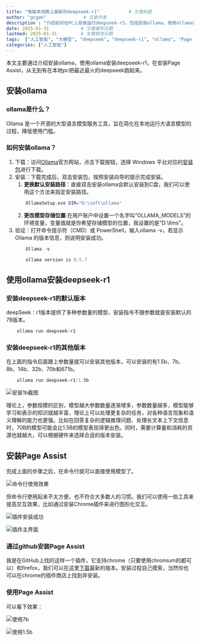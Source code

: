```yaml
---
title: "电脑本地跑上最新的deepseek-r1"           # 文章标题
author: "gcgan"              # 文章作者
description : "介绍如何在PC上安装运行deepseek-r1，包括安装ollama，使用ollama安装deepseek-r1，安装Page Assist，通过Page Assist使用deepseek-r1"    # 文章描述信息
date: 2025-01-31            # 文章编写日期
lastmod: 2025-01-31         # 文章修改日期
tags:  ["人工智能", "大模型", "deepseek", "deepseek-r1", "ollama", "Page Assist"]
categories: ["人工智能"]
---
```


本文主要通过介绍安装ollama，使用ollama安装deepseek-r1，在安装Page Assist，从无到有在本地pc把最近最火的deepseek跑起来。

## 安装ollama
### ollama是什么？
Ollama 是一个开源的大型语言模型服务工具，旨在简化在本地运行大语言模型的过程，降低使用门槛。
### 如何安装ollama？
1. 下载：访问[Ollama](https://ollama.com/)官方网站，点击下载按钮，选择 Windows 平台对应的[安装包](https://ollama.com/download/OllamaSetup.exe)进行下载。
2. 安装：下载完成后，双击安装包，按照安装向导的提示完成安装。
    1. **更换默认安装路径**：直接双击安装ollama会默认安装到C盘，我们可以使用这个方法来指定安装路径。
    ```powershell
        OllamaSetup.exe DIR="D:\soft\ollama"
    ```
    2. **更改模型存储位置**:在用户账户中设置一个名字叫“OLLAMA_MODELS”的环境变量，变量值就是你希望存储模型的位置，我设置的是“D:\llms”。
3. 验证：打开命令提示符（CMD）或 PowerShell，输入ollama -v，若显示 Ollama 的版本信息，则说明安装成功。
    ```powershell
        Ollama -v
    ```
    ```powershell
        ollama version is 0.5.7
    ```
## 使用ollama安装deepseek-r1
### 安装deepseek-r1的默认版本
deepSeek：r1版本提供了多种参数量的模型，安装指令不跟参数就是安装默认的7B版本。
```powershell
    ollama run deepseek-r1
```
### 安装deepseek-r1的其他版本
在上面的指令后面跟上参数量就可以安装其他版本，可以安装的有1.5b、7b、8b、14b、32b、70b和671b。
```powershell
    ollama run deepseek-r1:1.5b
```

![安装1b截图](/images/deepseek/1.5b.png)

理论上，参数规模的区别，模型越大参数数量逐渐增多，参数数量越多，模型能够学习和表示的知识就越丰富，理论上可以处理更复杂的任务，对各种语言现象和语义理解的能力也更强。比如在回答复杂的逻辑推理问题、处理长文本上下文信息时，70B的模型可能会比1.5B的模型表现得更出色。同时，需要计算量和消耗的资源也就越大，可以根据硬件来选择合适的版本安装。

## 安装Page Assist
完成上面的步骤之后，在命令行就可以直接使用模型了。

![命令行使用效果](/images/deepseek/shell.png)

但命令行使用起来不太方便，也不符合大多数人的习惯。我们可以使用一些工具来提高交互效果，比如通过安装Chrome插件来进行图形化交互。

![插件安装成功](/images/deepseek/pa.png)

![插件主界面](/images/deepseek/pa-m.png)

### 通过github安装Page Assist
我是在GitHub上找的这样一个插件，它支持chrome（只要使用chromium的都可以）和firefox，我们可以在这里[下载](https://github.com/n4ze3m/page-assist/releases/tag/v1.4.4)最新的版本。安装过程自己摸索，当然你也可以在chrome的插件商店上找到并安装。
### 使用Page Assist
可以看下效果：

![使用7b](/images/deepseek/7B-1.png)

![使用1.5b](/images/deepseek/1B-1.png)
